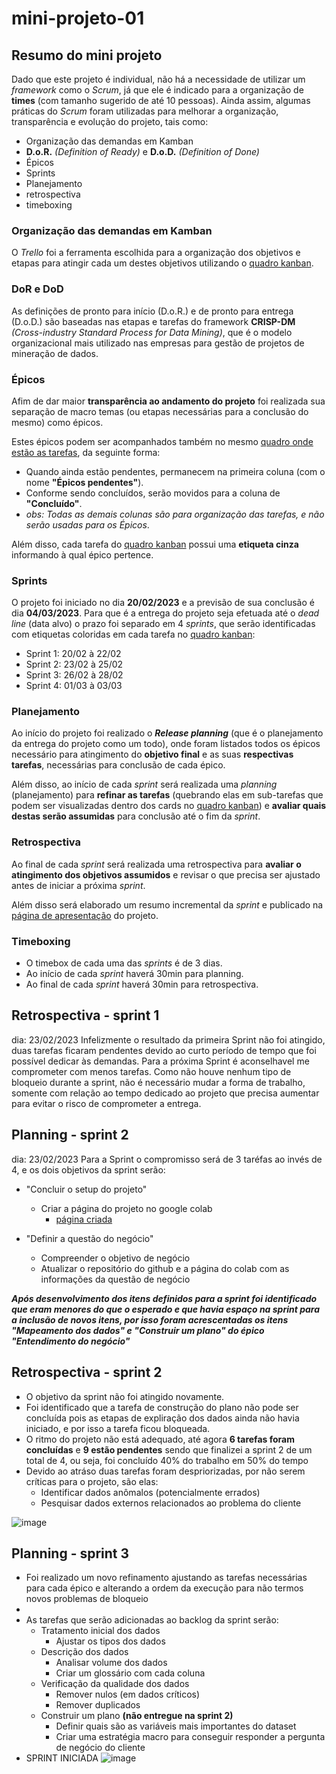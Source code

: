 # mini-projeto-01
## Resumo do mini projeto

Dado que este projeto é individual, não há a necessidade de utilizar um *framework* como o *Scrum*, já que ele é indicado para a organização de **times** (com tamanho sugerido de até 10 pessoas). Ainda assim, algumas práticas do *Scrum* foram utilizadas para melhorar a organização, transparência e evolução do projeto, tais como:

* Organização das demandas em Kamban
* **D.o.R.** *(Definition of Ready)* e **D.o.D.** *(Definition of Done)*
* Épicos
* Sprints
* Planejamento
* retrospectiva
* timeboxing
	
### Organização das demandas em Kamban
O *Trello* foi a ferramenta escolhida para a organização dos objetivos e etapas para atingir cada um destes objetivos utilizando o [quadro kanban](https://trello.com/b/LTEN26SQ/mini-projeto-01).
	
### DoR e DoD
As definições de pronto para início (D.o.R.) e de pronto para entrega (D.o.D.) são baseadas nas etapas e tarefas do framework **CRISP-DM** *(Cross-industry Standard Process for Data Mining)*, que é o modelo organizacional mais utilizado nas empresas para gestão de projetos de mineração de dados.
	
### Épicos
Afim de dar maior **transparência ao andamento do projeto** foi realizada sua separação de macro temas (ou etapas necessárias para a conclusão do mesmo) como épicos.

Estes épicos podem ser acompanhados também no mesmo [quadro onde estão as tarefas](https://trello.com/b/LTEN26SQ/mini-projeto-01), da seguinte forma:
* Quando ainda estão pendentes, permanecem na primeira coluna (com o nome **"Épicos pendentes"**).
* Conforme sendo concluídos, serão movidos para a coluna de **"Concluído"**.
* *obs: Todas as demais colunas são para organização das tarefas, e não serão usadas para os Épicos*.

Além disso, cada tarefa do [quadro kanban](https://trello.com/b/LTEN26SQ/mini-projeto-01) possui uma **etiqueta cinza** informando à qual épico pertence.

### Sprints
O projeto foi iniciado no dia **20/02/2023** e a previsão de sua conclusão é dia **04/03/2023**.
Para que é a entrega do projeto seja efetuada até o *dead line* (data alvo) o prazo foi separado em 4 _sprints_, que serão identificadas com etiquetas coloridas em cada tarefa no [quadro kanban](https://trello.com/b/LTEN26SQ/mini-projeto-01):
* Sprint 1: 20/02 à 22/02
* Sprint 2: 23/02 à 25/02
* Sprint 3: 26/02 à 28/02
* Sprint 4: 01/03 à 03/03

### Planejamento
Ao início do projeto foi realizado o ***Release planning*** (que é o planejamento da entrega do projeto como um todo), onde foram listados todos os épicos necessário para atingimento do **objetivo final** e as suas **respectivas tarefas**, necessárias para conclusão de cada épico.

Além disso, ao início de cada *sprint* será realizada uma *planning* (planejamento) para **refinar as tarefas** (quebrando elas em sub-tarefas que podem ser visualizadas dentro dos cards no [quadro kanban](https://trello.com/b/LTEN26SQ/mini-projeto-01)) e **avaliar quais destas serão assumidas** para conclusão até o fim da *sprint*.
	
### Retrospectiva
Ao final de cada *sprint* será realizada uma retrospectiva para **avaliar o atingimento dos objetivos assumidos** e revisar o que precisa ser ajustado antes de iniciar a próxima *sprint*.

Além disso será elaborado um resumo incremental da *sprint* e publicado na [página de apresentação](https://github.com/lauroPereira/mini-projeto-01/README.md) do projeto.
	
### Timeboxing
* O timebox de cada uma das *sprints* é de 3 dias.
* Ao início de cada *sprint* haverá 30min para planning.
* Ao final de cada *sprint* haverá 30min para retrospectiva.

## Retrospectiva - sprint 1
dia: 23/02/2023
Infelizmente o resultado da primeira Sprint não foi atingido, duas tarefas ficaram pendentes devido ao curto período de tempo que foi possível dedicar às demandas.
Para a próxima Sprint é aconselhavel me comprometer com menos tarefas. Como não houve nenhum tipo de bloqueio durante a sprint, não é necessário mudar a forma de trabalho, somente com relação ao tempo dedicado ao projeto que precisa aumentar para evitar o risco de comprometer a entrega.

## Planning - sprint 2
dia: 23/02/2023
Para a Sprint o compromisso será de 3 taréfas ao invés de 4, e os dois objetivos da sprint serão:

* "Concluir o setup do projeto"
	* Criar a página do projeto no google colab
		* [página criada](https://colab.research.google.com/drive/1NR44I_VQvKYv11ShGCELIqZ3hS0iSzme#scrollTo=pHrzyRWmRmBK)

* "Definir a questão do negócio"
	* Compreender o objetivo de negócio
	* Atualizar o repositório do github e a página do colab com as informações da questão de negócio

***Após desenvolvimento dos itens definidos para a sprint foi identificado que eram menores do que o esperado e que havia espaço na sprint para a inclusão de novos itens, por isso foram acrescentadas os itens "Mapeamento dos dados" e "Construir um plano" do épico "Entendimento do negócio"***

## Retrospectiva - sprint 2

* O objetivo da sprint não foi atingido novamente.
* Foi identificado que a tarefa de construção do plano não pode ser concluída pois as etapas de expliração dos dados ainda não havia iniciado, e por isso a tarefa ficou bloqueada.
* O ritmo do projeto não está adequado, até agora **6 tarefas foram concluídas** e **9 estão pendentes** sendo que finalizei a sprint 2 de um total de 4, ou seja, foi concluído 40% do trabalho em 50% do tempo
* Devido ao atráso duas tarefas foram despriorizadas, por não serem críticas para o projeto, são elas:
	* Identificar dados anômalos (potencialmente errados)
	* Pesquisar dados externos relacionados ao problema do cliente

![image](https://user-images.githubusercontent.com/16515641/221435573-4f30f563-9a1d-4ae6-a53c-565540017082.png)

## Planning - sprint 3
* Foi realizado um novo refinamento ajustando as tarefas necessárias para cada épico e alterando a ordem da execução para não termos novos problemas de bloqueio
* 
* As tarefas que serão adicionadas ao backlog da sprint serão:
	* Tratamento inicial dos dados
		* Ajustar os tipos dos dados
	* Descrição dos dados
		* Analisar volume dos dados
		* Criar um glossário com cada coluna
	* Verificação da qualidade dos dados
		* Remover nulos (em dados críticos)
		* Remover duplicados
	* Construir um plano **(não entregue na sprint 2)**
		* Definir quais são as variáveis mais importantes do dataset
		* Criar uma estratégia macro para conseguir responder a pergunta de negócio do cliente
* SPRINT INICIADA
![image](https://user-images.githubusercontent.com/16515641/221435942-acc5fa8b-7882-46fe-9f7d-bee29b6c9ead.png)
 
